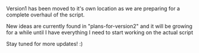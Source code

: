 Version1 has been moved to it's own location as we are preparing for a complete overhaul of the script.

New ideas are currently found in "plans-for-version2" and it will be growing for a while until I have everything I need to start working on the actual script

Stay tuned for more updates! :)

